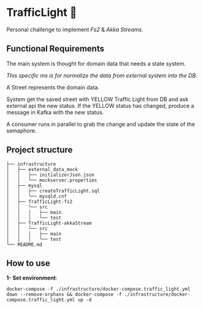 # TrafficLight 🚦

Personal challenge to implement *Fs2* & *Akka Streams*.

## Functional Requirements

The main system is thought for domain data that needs a state system.

*This specific ms is for normalize the data from external system into the DB.*

A Street represents the domain data.

System get the saved street with YELLOW Traffic Light from DB and ask external api the new status. 
If the YELLOW status has changed, produce a message in Kafka with the new status.

A consumer runs in parallel to grab the change and update the state of the semaphore.

## Project structure

    ├── infrastructure
    │   ├── external_data_mock
    │   │   ├── initializerJson.json
    │   │   └── mockserver.properties
    │   ├── mysql
    │   │   ├── createTrafficLight.sql
    │   │   └── mysqld.cnf
    │   ├── TrafficLight-fs2
    │   │   └── src
    │   │   │   ├── main
    │   │   │   └── test
    │   ├── TrafficLight-akkaStream
    │   │   └── src
    │   │   │   ├── main
    │   │   │   └── test
    └── README.md

## How to use

**1- Set environment**:

    docker-compose -f ./infrastructure/docker-compose.traffic_light.yml down --remove-orphans && docker-compose -f ./infrastructure/docker-compose.traffic_light.yml up -d
